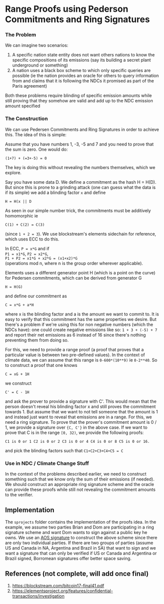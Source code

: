 # Range Proofs using Pederson Commitments and Ring Signatures

### The Problem

We can imagine two scenarios:

1. A specific nation state entity does not want others nations to know the specific compositions of its emissions (say its building a secret plant underground or something)
2. A nation uses a black box scheme to which only specific queries are possible (ie the nation provides an oracle for others to query information from and claims that it is following the NDCs it promised as part of the Paris agreement)

Both these problems require blinding of specific emission amounts while still proving that they somehow are valid and add up to the NDC emission amount specified

### The Construction

We can use Pedersen Commitments and Ring Signatures in order to achieve this. The idea of this is simple:

Assume that you have numbers 1, -3, -5 and 7 and you need to prove that the sum is zero. One would do:

```
(1+7) + (=3+-5) = 0
```

The key is doing this without revealing the numbers themselves, which we explore.

Say you have some data D. We define a commitment as the hash H = H(D). But since this is prone to a grinding attack (one can guess what the data is if its simple) we add a blinding factor `x` and define

```
H = H(x || D
```

As seen in our simple number trick, the commitments must be additively homomorphic ie

```
C(1) + C(2) = C(3)
```

(since `1 + 2 = 3`). We use blockstream's elements sidechain for reference, which uses ECC to do this.

In ECC, `P = x*G` and if  
`P1 = x1*G`, `P2 = x2*G`,  
`P1 + P2 = x1*G + x2*G = (x1+x2)*G`  
(operations mod n, where n is the group order wherever applicable).

Elements uses a different generator point H (which is a point on the curve) for Pedersen commitments, which can be derived from generator G
```
H = H(G)
```
and define our commitment as
```
C = x*G + a*H
```
where x is the blinding factor and a is the amount we want to commit to. It is easy to verify that this commitment has the same properties we desire. But there's a problem if we're using this for non negative numbers (which the NDCs have): one could create negative emissions like so: `1 + 3 + (-5) + 7` and report their net emissions as 6 instead of 16 since there's nothing preventing them from doing so.

For this, we need to provide a range proof (a proof that proves that a particular value is between two pre-defined values). In the context of climate data, we can assume that this range is `0-600*(10**9)` ie `0-2**40`. So to construct a proof that one knows
```
C = xG + 1H
```
we construct
```
C' = C - 1H
```
and ask the prover to provide a signature with C'. This would mean that the person doesn't reveal his blinding factor x and still proves the commitment towards 1. But assume that we want to not tell someone that the amount is 1 and instead just want to reveal that emissions are in a range. For this, we need a ring signature. To prove that the prover's commitment amount is 0 / 1, we provide a signature over `{C, C'}` in the above case. If we want to prove that  C is in the range `[0, 32)`, we provide the following proofs:

```
C1 is 0 or 1 C2 is 0 or 2 C3 is 0 or 4 C4 is 0 or 8 C5 is 0 or 16.
```

and pick the blinding factors such that `C1+C2+C3+C4+C5 = C`

### Use in NDC / Climate Change Stuff

In the context of the problems described earlier, we need to construct something such that we know only the sum of their emissions (if needed). We should construct an appropriate ring signature scheme and the oracle can provide these proofs while still not revealing the commitment amounts to the verifier.

## Implementation

The `sprojects` folder contains the implementation of the proofs idea. In the example, we assume two parties Brian and Dom are participating in a ring signature scheme and want Dom wants to sign against a public key he owns. We use an [AOS signature](https://www.iacr.org/archive/asiacrypt2002/25010414/25010414.ps) to construct the above scheme since there are only two individual parties. If there are two groups of parties (assume US and Canada in NA, Argentina and Brazil in SA) that want to sign and we want a signature that can only be verified if US or Canada and Argentina or Brazil signed, Borromean signatures offer better space saving.

## References (not complete, will add once final)
1. https://blockstream.com/bitcoin17-final41.pdf
2. https://elementsproject.org/features/confidential-transactions/investigation
